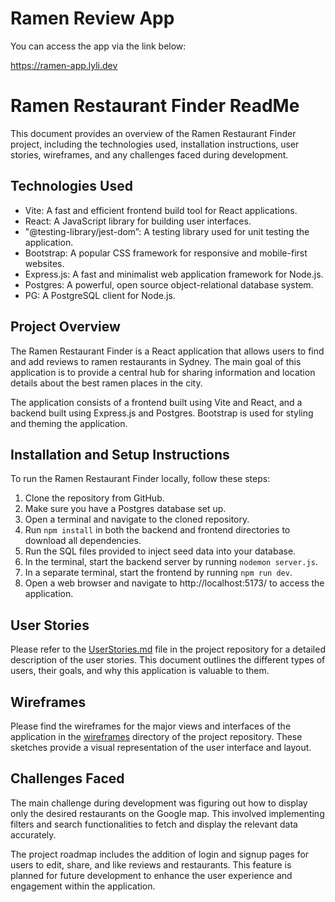 # Ramen Review App

You can access the app via the link below:

https://ramen-app.lyli.dev

# Ramen Restaurant Finder ReadMe

This document provides an overview of the Ramen Restaurant Finder project, including the technologies used, installation instructions, user stories, wireframes, and any challenges faced during development.

## Technologies Used

- Vite: A fast and efficient frontend build tool for React applications.
- React: A JavaScript library for building user interfaces.
- "@testing-library/jest-dom”: A testing library used for unit testing the application.
- Bootstrap: A popular CSS framework for responsive and mobile-first websites.
- Express.js: A fast and minimalist web application framework for Node.js.
- Postgres: A powerful, open source object-relational database system.
- PG: A PostgreSQL client for Node.js.

## Project Overview

The Ramen Restaurant Finder is a React application that allows users to find and add reviews to ramen restaurants in Sydney. The main goal of this application is to provide a central hub for sharing information and location details about the best ramen places in the city.

The application consists of a frontend built using Vite and React, and a backend built using Express.js and Postgres. Bootstrap is used for styling and theming the application.

## Installation and Setup Instructions

To run the Ramen Restaurant Finder locally, follow these steps:

1. Clone the repository from GitHub.
2. Make sure you have a Postgres database set up.
3. Open a terminal and navigate to the cloned repository.
4. Run `npm install` in both the backend and frontend directories to download all dependencies.
5. Run the SQL files provided to inject seed data into your database.
6. In the terminal, start the backend server by running `nodemon server.js`.
7. In a separate terminal, start the frontend by running `npm run dev`.
8. Open a web browser and navigate to http://localhost:5173/ to access the application.

## User Stories

Please refer to the [UserStories.md](UserStories.md) file in the project repository for a detailed description of the user stories. This document outlines the different types of users, their goals, and why this application is valuable to them.

## Wireframes

Please find the wireframes for the major views and interfaces of the application in the [wireframes](https://github.com/lyli127/react-app/wireframes) directory of the project repository. These sketches provide a visual representation of the user interface and layout.

## Challenges Faced

The main challenge during development was figuring out how to display only the desired restaurants on the Google map. This involved implementing filters and search functionalities to fetch and display the relevant data accurately.

The project roadmap includes the addition of login and signup pages for users to edit, share, and like reviews and restaurants. This feature is planned for future development to enhance the user experience and engagement within the application.
